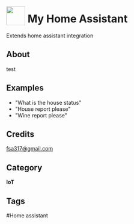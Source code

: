 # <img src="https://raw.githack.com/FortAwesome/Font-Awesome/master/svgs/solid/home.svg" card_color="#0000FF" width="50" height="50" style="vertical-align:bottom"/> My Home Assistant
Extends home assistant integration

## About
test

## Examples
* "What is the house status"
* "House report please"
* "Wine report please"

## Credits
fsa317@gmail.com

## Category
**IoT**

## Tags
#Home assistant

